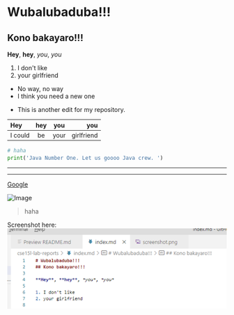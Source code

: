# Wubalubaduba!!!
## Kono bakayaro!!!

**Hey**, **hey**, *you*, *you*

1. I don't like
2. your girlfriend

- No way, no way
- I think you need a new one

* This is another edit for my repository. 


|Hey|hey|you|you|
|:----|:----:|:----:|----:|
|I could|be|your|girlfriend|

````Python
# haha
print('Java Number One. Let us goooo Java crew. ')
```` 

---
***


[Google](www.google.com)

![Image](https://www.google.com/images/branding/googlelogo/1x/googlelogo_color_272x92dp.png)

> haha

Screenshot here: 
![Image](\pics\screenshot1.png)

